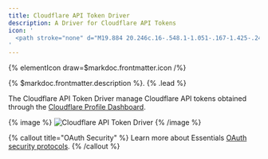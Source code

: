```yaml
---
title: Cloudflare API Token Driver
description: A Driver for Cloudflare API Tokens
icon: '
  <path stroke="none" d="M19.884 20.246c.16-.548.1-1.051-.167-1.425-.244-.342-.655-.54-1.15-.564l-9.381-.121a.173.173 0 01-.145-.076.21.21 0 01-.023-.168.258.258 0 01.22-.168l9.466-.122c1.12-.053 2.338-.96 2.766-2.072l.54-1.41a.305.305 0 00.015-.183 6.163 6.163 0 00-11.849-.633 2.8 2.8 0 00-1.943-.54 2.775 2.775 0 00-2.407 3.444A3.937 3.937 0 002 20.148c0 .19.015.38.038.571.015.091.092.16.183.16h17.313c.099 0 .19-.069.221-.168l.13-.465zM22.872 14.219c-.084 0-.176 0-.26.007-.06 0-.114.046-.137.107l-.366 1.273c-.16.549-.098 1.051.168 1.425.244.343.655.54 1.15.564l1.997.121c.061 0 .114.031.145.077.03.045.038.114.023.168a.258.258 0 01-.221.167l-2.08.122c-1.128.053-2.34.96-2.767 2.073l-.152.388c-.03.076.023.153.107.153h7.148c.083 0 .16-.054.182-.137.122-.442.191-.907.191-1.387 0-2.82-2.302-5.121-5.128-5.121"/>
'
---
```


{% elementIcon draw=$markdoc.frontmatter.icon /%}

{% $markdoc.frontmatter.description %}. {% .lead %}

The Cloudflare API Token Driver manage Cloudflare API tokens obtained through the [Cloudflare Profile Dashboard](https://dash.cloudflare.com/profile/api-tokens).

{% image %}
![Cloudflare API Token Driver](/assets/ytp/auths/driver-cloudflare-api-token.webp)
{% /image %}

{% callout title="OAuth Security" %}
Learn more about Essentials [OAuth security protocols](/essentials-for-yootheme-pro/oauth-keys-secrets#security).
{% /callout %}
